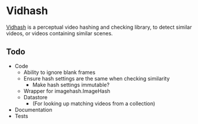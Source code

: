 # Vidhash
[Vidhash](https://pypi.org/project/vidhash/) is a perceptual video hashing and checking library, to detect similar videos, or videos containing similar scenes.


## Todo
- Code
  - Ability to ignore blank frames
  - Ensure hash settings are the same when checking similarity
    - Make hash settings immutable?
  - Wrapper for imagehash.ImageHash
  - Datastore
    - (For looking up matching videos from a collection)
- Documentation
- Tests
